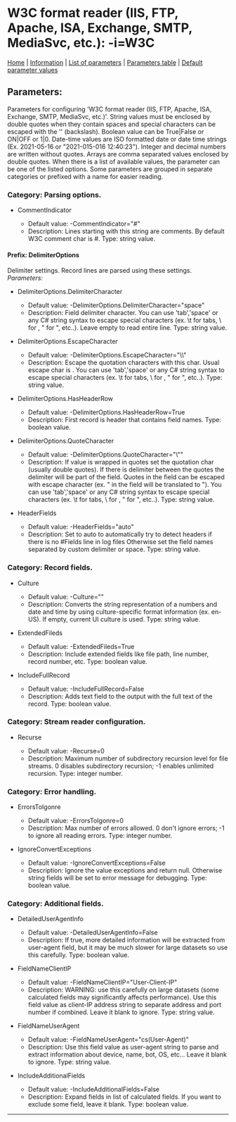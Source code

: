 # W3C format reader (IIS, FTP, Apache, ISA, Exchange, SMTP, MediaSvc, etc.): -i=W3C

[Home](../README.MD) | [Information](w3c_info.md) | [List of parameters](w3c_parameters_list.md) | [Parameters table](w3c_parameters_table.md) |  [Default parameter values](w3c_parameters_defaults.md)

## Parameters:
Parameters for configuring 'W3C format reader (IIS, FTP, Apache, ISA, Exchange, SMTP, MediaSvc, etc.)'. String
values must be enclosed by double quotes when they contain spaces and special characters can be escaped with
the '\' (backslash). Boolean value can be True|False or ON|OFF or 1|0. Date-time values are ISO formatted date
or date time strings (Ex. 2021-05-16 or "2021-015-016 12:40:23"). Integer and decimal numbers are written
without quotes. Arrays are comma separated values enclosed by double quotes. When there is a list of available
values, the parameter can be one of the listed options. Some parameters are grouped in separate categories or
prefixed with a name for easier reading.

### Category: Parsing options.

 - CommentIndicator

	* Default value: -CommentIndicator="#"
	* Description: Lines starting with this string are comments. By default W3C comment char is #.
	Type: string value.


#### Prefix: DelimiterOptions
Delimiter settings. Record lines are parsed using these settings. *Parameters:*

 - DelimiterOptions.DelimiterCharacter

	* Default value: -DelimiterOptions.DelimiterCharacter="space"
	* Description: Field delimiter character. You can use 'tab','space' or any C# string syntax to
	escape special characters (ex. \t for tabs, \\ for \, \" for ", etc..). Leave
	empty to read entire line. Type: string value.

 - DelimiterOptions.EscapeCharacter

	* Default value: -DelimiterOptions.EscapeCharacter="\\\\"
	* Description: Escape the quotation characters with this char. Usual escape char is \. You can
	use 'tab','space' or any C# string syntax to escape special characters (ex. \t
	for tabs, \\ for \, \" for ", etc..). Type: string value.

 - DelimiterOptions.HasHeaderRow

	* Default value: -DelimiterOptions.HasHeaderRow=True
	* Description: First record is header that contains field names. Type: boolean value.

 - DelimiterOptions.QuoteCharacter

	* Default value: -DelimiterOptions.QuoteCharacter="\\\""
	* Description: If value is wrapped in quotes set the quotation char (usually double quotes). If
	there is delimiter between the quotes the delimiter will be part of the field.
	Quotes in the field can be escaped with escape character (ex. \" in the field
	will be translated to ").  You can use 'tab','space' or any C# string syntax to
	escape special characters (ex. \t for tabs, \\ for \, \" for ", etc..). Type:
	string value.


 - HeaderFields

	* Default value: -HeaderFields="auto"
	* Description: Set to auto to automatically try to detect headers if there is no #Fields line
	in log files Otherwise set the field names separated by custom delimiter or
	space. Type: string value.

### Category: Record fields.

 - Culture

	* Default value: -Culture=""
	* Description: Converts the string representation of a numbers and date and time by using
	culture-specific format information (ex. en-US). If empty, current UI culture is
	used. Type: string value.

 - ExtendedFileds

	* Default value: -ExtendedFileds=True
	* Description: Include extended fields like file path, line number, record number, etc. Type:
	boolean value.

 - IncludeFullRecord

	* Default value: -IncludeFullRecord=False
	* Description: Adds text field to the output with the full text of the record. Type: boolean
	value.

### Category: Stream reader configuration.

 - Recurse

	* Default value: -Recurse=0
	* Description: Maximum number of subdirectory recursion level for file streams. 0 disables
	subdirectory recursion; -1 enables unlimited recursion. Type: integer number.

### Category: Error handling.

 - ErrorsToIgonre

	* Default value: -ErrorsToIgonre=0
	* Description: Max number of errors allowed. 0 don't ignore errors; -1 to ignore all reading
	errors. Type: integer number.

 - IgnoreConvertExceptions

	* Default value: -IgnoreConvertExceptions=False
	* Description: Ignore the value exceptions and return null. Otherwise string fields will be set
	to error message for debugging. Type: boolean value.

### Category: Additional fields.

 - DetailedUserAgentInfo

	* Default value: -DetailedUserAgentInfo=False
	* Description: If true, more detailed information will be extracted from user-agent field, but
	it may be much slower for large datasets so use this carefully. Type: boolean
	value.

 - FieldNameClientIP

	* Default value: -FieldNameClientIP="User-Client-IP"
	* Description: WARNING: use this carefully on large datasets (some calculated fields may
	significantly affects performance). Use this field value as client-IP address
	string to separate address and port number if combined. Leave it blank to
	ignore. Type: string value.

 - FieldNameUserAgent

	* Default value: -FieldNameUserAgent="cs(User-Agent)"
	* Description: Use this field value as user-agent string to parse and extract information about
	device, name, bot, OS, etc... Leave it blank to ignore. Type: string value.

 - IncludeAdditionalFields

	* Default value: -IncludeAdditionalFields=False
	* Description: Expand fields in list of calculated fields. If you want to exclude some field,
	leave it blank. Type: boolean value.


------------------------------------------------------------

